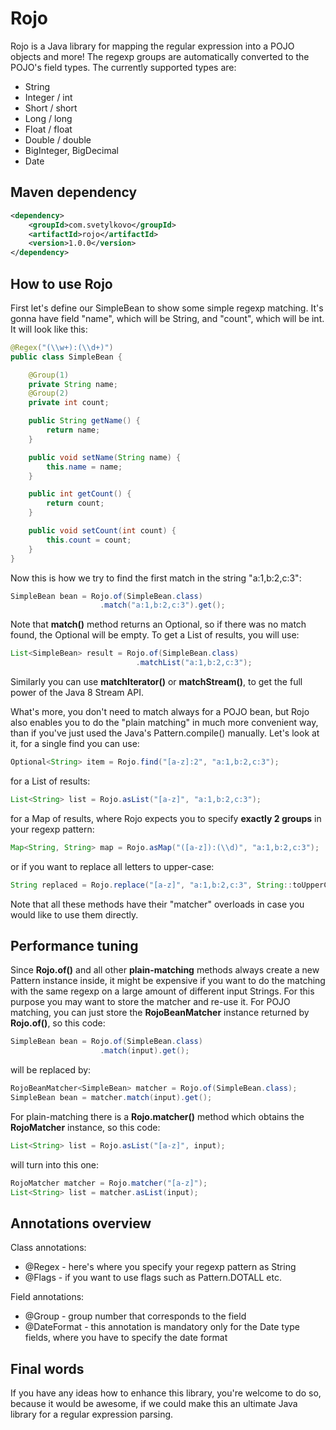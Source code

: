 # Rojo
Rojo is a Java library for mapping the regular expression into a POJO objects and more! The regexp groups are automatically converted to the POJO's field types. The currently supported types are:

- String
- Integer / int
- Short / short
- Long / long
- Float / float
- Double / double
- BigInteger, BigDecimal
- Date

## Maven dependency
```xml
<dependency>
    <groupId>com.svetylkovo</groupId>
    <artifactId>rojo</artifactId>
    <version>1.0.0</version>
</dependency>
```
## How to use Rojo
First let's define our SimpleBean to show some simple regexp matching. It's gonna have field "name", which will be String, and "count", which will be int. It will look like this:

```java
@Regex("(\\w+):(\\d+)")
public class SimpleBean {

    @Group(1)
    private String name;
    @Group(2)
    private int count;

    public String getName() {
        return name;
    }

    public void setName(String name) {
        this.name = name;
    }

    public int getCount() {
        return count;
    }

    public void setCount(int count) {
        this.count = count;
    }
}
```

Now this is how we try to find the first match in the string "a:1,b:2,c:3":
```java
SimpleBean bean = Rojo.of(SimpleBean.class)
                    .match("a:1,b:2,c:3").get();
```

Note that **match()** method returns an Optional, so if there was no match found, the Optional will be empty. To get a List of results, you will use:
```java
List<SimpleBean> result = Rojo.of(SimpleBean.class)
                            .matchList("a:1,b:2,c:3");
```

Similarly you can use **matchIterator()** or **matchStream()**, to get the full power of the Java 8 Stream API.

What's more, you don't need to match always for a POJO bean, but Rojo also enables you to do the "plain matching" in much more convenient way, than if you've just used the Java's Pattern.compile() manually. Let's look at it, for a single find you can use:
```java
Optional<String> item = Rojo.find("[a-z]:2", "a:1,b:2,c:3");
``` 
for a List of results:
```java
List<String> list = Rojo.asList("[a-z]", "a:1,b:2,c:3");
```
for a Map of results, where Rojo expects you to specify **exactly 2 groups** in your regexp pattern:
```java
Map<String, String> map = Rojo.asMap("([a-z]):(\\d)", "a:1,b:2,c:3");
```
or if you want to replace all letters to upper-case:
```java
String replaced = Rojo.replace("[a-z]", "a:1,b:2,c:3", String::toUpperCase);
```
Note that all these methods have their "matcher" overloads in case you would like to use them directly.

## Performance tuning
Since **Rojo.of()** and all other **plain-matching** methods always create a new Pattern instance inside, it might be expensive if you want to do the matching with the same regexp on a large amount of different input Strings. For this purpose you may want to store the matcher and re-use it. For POJO matching, you can just store the **RojoBeanMatcher** instance returned by **Rojo.of()**, so this code:
```java
SimpleBean bean = Rojo.of(SimpleBean.class)
                    .match(input).get();
```
will be replaced by:
```java
RojoBeanMatcher<SimpleBean> matcher = Rojo.of(SimpleBean.class);
SimpleBean bean = matcher.match(input).get();
```

For plain-matching there is a **Rojo.matcher()** method which obtains the **RojoMatcher** instance, so this code:
```java
List<String> list = Rojo.asList("[a-z]", input);
```
will turn into this one:
```java
RojoMatcher matcher = Rojo.matcher("[a-z]");
List<String> list = matcher.asList(input);
```
## Annotations overview
Class annotations:
- @Regex - here's where you specify your regexp pattern as String
- @Flags - if you want to use flags such as Pattern.DOTALL etc.

Field annotations:
- @Group - group number that corresponds to the field
- @DateFormat - this annotation is mandatory only for the Date type fields, where you have to specify the date format

## Final words
If you have any ideas how to enhance this library, you're welcome to do so, because it would be awesome, if we could make this an ultimate Java library for a regular expression parsing.